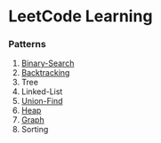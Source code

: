 # LeetCode Learning
###    Patterns


1. [Binary-Search](binary-search/README.md)
2. [Backtracking](backtracking/README.md)
3. Tree
4. Linked-List
5. [Union-Find](union-find/README.md)
6. [Heap](heap/README.md)
7. [Graph](graph/README.md)
8. Sorting